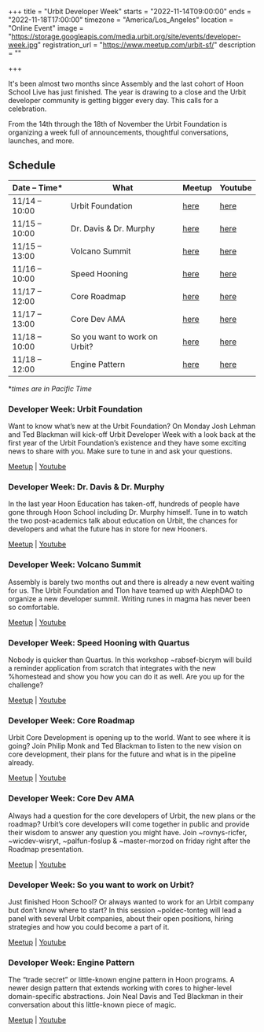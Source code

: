+++
title = "Urbit Developer Week"
starts = "2022-11-14T09:00:00"
ends = "2022-11-18T17:00:00"
timezone = "America/Los_Angeles"
location = "Online Event"
image = "https://storage.googleapis.com/media.urbit.org/site/events/developer-week.jpg"
registration_url = "https://www.meetup.com/urbit-sf/"
description = ""

+++

It's been almost two months since Assembly and the last cohort of Hoon School Live has just finished. The year is drawing to a close and the Urbit developer community is getting bigger every day. This calls for a celebration. 

From the 14th through the 18th of November the Urbit Foundation is organizing a week full of announcements, thoughtful conversations, launches, and more.

## Schedule
| Date – Time*   | What                          | Meetup                                                    | Youtube                                              |
|---------------|-------------------------------|-----------------------------------------------------------|------------------------------------------------------|
| 11/14 – 10:00 | Urbit Foundation              | [here](https://www.meetup.com/urbit-sf/events/289623363/) | [here](https://www.youtube.com/watch?v=xCxHvkS9o8g ) |
| 11/15 – 10:00 | Dr. Davis & Dr. Murphy        | [here](https://www.meetup.com/urbit-sf/events/289629398/) | [here](https://www.youtube.com/watch?v=dTpw2DG6WBc)  |
| 11/15 – 13:00 | Volcano Summit                | [here](https://www.meetup.com/urbit-sf/events/289629419/) | [here](https://www.youtube.com/watch?v=ckFsPr-DXNE)  |
| 11/16 – 10:00 | Speed Hooning                 | [here](https://www.meetup.com/urbit-sf/events/289629435/) | [here](https://www.youtube.com/watch?v=eRz3s9dQZe8)  |
| 11/17 – 12:00 | Core Roadmap                  | [here](https://www.meetup.com/urbit-sf/events/289629450/) | [here](https://www.youtube.com/watch?v=BJaRloyA02Y)  |
| 11/17 – 13:00 | Core Dev AMA                  | [here](https://www.meetup.com/urbit-sf/events/289629467/) | [here](https://www.youtube.com/watch?v=SI_B7H8tSRE)  |
| 11/18 – 10:00 | So you want to work on Urbit? | [here](https://www.meetup.com/urbit-sf/events/289629483/) | [here](https://www.youtube.com/watch?v=j96Gb6dXaNs)  |
| 11/18 – 12:00 | Engine Pattern                | [here](https://www.meetup.com/urbit-sf/events/289629506/) | [here](https://www.youtube.com/watch?v=T4VyW72zX0w)  |

**times are in Pacific Time*

### Developer Week: Urbit Foundation
Want to know what’s new at the Urbit Foundation? On Monday Josh Lehman and Ted Blackman will kick-off Urbit Developer Week with a look back at the first year of the Urbit Foundation’s existence and they have some exciting news to share with you. Make sure to tune in and ask your questions.

[Meetup](https://www.meetup.com/urbit-sf/events/289623363/) | [Youtube](https://www.youtube.com/watch?v=xCxHvkS9o8g )

### Developer Week: Dr. Davis & Dr. Murphy
In the last year Hoon Education has taken-off, hundreds of people have gone through Hoon School including Dr. Murphy himself. Tune in to watch the two post-academics talk about education on Urbit, the chances for developers and what the future has in store for new Hooners.

[Meetup](https://www.meetup.com/urbit-sf/events/289629398/) | [Youtube](https://www.youtube.com/watch?v=dTpw2DG6WBc)  

### Developer Week: Volcano Summit
Assembly is barely two months out and there is already a new event waiting for us. The Urbit Foundation and Tlon have teamed up with AlephDAO to organize a new developer summit. Writing runes in magma has never been so comfortable.

[Meetup](https://www.meetup.com/urbit-sf/events/289629419/) | [Youtube](https://www.youtube.com/watch?v=ckFsPr-DXNE)

### Developer Week: Speed Hooning with Quartus
Nobody is quicker than Quartus. In this workshop ~rabsef-bicrym will build a reminder application from scratch that integrates with the new %homestead and show you how you can do it as well. Are you up for the challenge?

[Meetup](https://www.meetup.com/urbit-sf/events/289629435/) | [Youtube](https://www.youtube.com/watch?v=eRz3s9dQZe8)

### Developer Week: Core Roadmap
Urbit Core Development is opening up to the world. Want to see where it is going? Join Philip Monk and Ted Blackman to listen to the new vision on core development, their plans for the future and what is in the pipeline already.

[Meetup](https://www.meetup.com/urbit-sf/events/289629450/) | [Youtube](https://www.youtube.com/watch?v=BJaRloyA02Y)

### Developer Week: Core Dev AMA
Always had a question for the core developers of Urbit, the new plans or the roadmap? Urbit’s core developers will come together in public and provide their wisdom to answer any question you might have. Join ~rovnys-ricfer, ~wicdev-wisryt, ~palfun-foslup & ~master-morzod on friday right after the Roadmap presentation.  

[Meetup](https://www.meetup.com/urbit-sf/events/289629467/) | [Youtube](https://www.youtube.com/watch?v=SI_B7H8tSRE)

### Developer Week: So you want to work on Urbit?
Just finished Hoon School? Or always wanted to work for an Urbit company but don’t know where to start? In this session ~poldec-tonteg will lead a panel with several Urbit companies, about their open positions, hiring strategies and how you could become a part of it.

[Meetup](https://www.meetup.com/urbit-sf/events/289629483/) | [Youtube](https://www.youtube.com/watch?v=j96Gb6dXaNs)

### Developer Week: Engine Pattern
The “trade secret” or little-known engine pattern in Hoon programs. A newer design pattern that extends working with cores to higher-level domain-specific abstractions. Join Neal Davis and Ted Blackman in their conversation about this little-known piece of magic.

[Meetup](https://www.meetup.com/urbit-sf/events/289629506/) | [Youtube](https://www.youtube.com/watch?v=T4VyW72zX0w)
